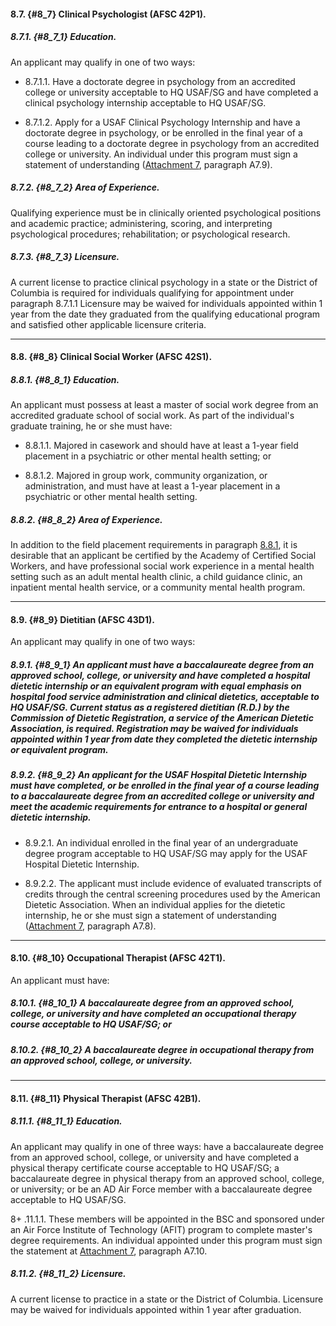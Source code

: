 #### 8.7. {#8_7} Clinical Psychologist (AFSC 42P1).

##### 8.7.1. {#8_7_1} Education.
An applicant may qualify in one of two ways: 

+ 8.7.1.1. Have a doctorate degree in psychology from an accredited college or university acceptable to HQ USAF/SG and have completed a clinical psychology internship acceptable to HQ USAF/SG. 

+ 8.7.1.2. Apply for a USAF Clinical Psychology Internship and have a doctorate degree in psychology, or be enrolled in the final year of a course leading to a doctorate degree in psychology from an accredited college or university. An individual under this program must sign a statement of understanding ([Attachment 7](../attachments/attachment7.md), paragraph A7.9).

##### 8.7.2. {#8_7_2} Area of Experience.
Qualifying experience must be in clinically oriented psychological positions and academic practice; administering, scoring, and interpreting psychological procedures; rehabilitation; or psychological research. 

##### 8.7.3. {#8_7_3} Licensure.
A current license to practice clinical psychology in a state or the District of Columbia is required for individuals qualifying for appointment under paragraph 8.7.1.1 Licensure may be waived for individuals appointed within 1 year from the date they graduated from the qualifying educational program and satisfied other applicable licensure criteria. 

---
#### 8.8. {#8_8} Clinical Social Worker (AFSC 42S1).

##### 8.8.1. {#8_8_1} Education.
An applicant must possess at least a master of social work degree from an accredited graduate school of social work. As part of the individual's graduate training, he or she must have: 

+ 8.8.1.1. Majored in casework and should have at least a 1-year field placement in a psychiatric or other mental health setting; or

+ 8.8.1.2. Majored in group work, community organization, or administration, and must have at least a 1-year placement in a psychiatric or other mental health setting. 

##### 8.8.2. {#8_8_2} Area of Experience.
In addition to the field placement requirements in paragraph [8.8.1](#8_8_1), it is desirable that an applicant be certified by the Academy of Certified Social Workers, and have professional social work experience in a mental health setting such as an adult mental health clinic, a child guidance clinic, an inpatient mental health service, or a community mental health program. 

---
#### 8.9. {#8_9} Dietitian (AFSC 43D1).

An applicant may qualify in one of two ways: 

##### 8.9.1. {#8_9_1} An applicant must have a baccalaureate degree from an approved school, college, or university and have completed a hospital dietetic internship or an equivalent program with equal emphasis on hospital food service administration and clinical dietetics, acceptable to HQ USAF/SG. Current status as a registered dietitian (R.D.) by the Commission of Dietetic Registration, a service of the American Dietetic Association, is required. Registration may be waived for individuals appointed within 1 year from date they completed the dietetic internship or equivalent program. 

##### 8.9.2. {#8_9_2} An applicant for the USAF Hospital Dietetic Internship must have completed, or be enrolled in the final year of a course leading to a baccalaureate degree from an accredited college or university and meet the academic requirements for entrance to a hospital or general dietetic internship. 

+ 8.9.2.1. An individual enrolled in the final year of an undergraduate degree program acceptable to HQ USAF/SG may apply for the USAF Hospital Dietetic Internship. 

+ 8.9.2.2. The applicant must include evidence of evaluated transcripts of credits through the central screening procedures used by the American Dietetic Association. When an individual applies for the dietetic internship, he or she must sign a statement of understanding ([Attachment 7](../attachments/attachment7.md), paragraph A7.8). 

---
#### 8.10. {#8_10} Occupational Therapist (AFSC 42T1).

An applicant must have: 

##### 8.10.1. {#8_10_1} A baccalaureate degree from an approved school, college, or university and have completed an occupational therapy course acceptable to HQ USAF/SG; or 

##### 8.10.2. {#8_10_2} A baccalaureate degree in occupational therapy from an approved school, college, or university. 

---
#### 8.11. {#8_11} Physical Therapist (AFSC 42B1).

##### 8.11.1. {#8_11_1} Education.
An applicant may qualify in one of three ways: have a baccalaureate degree from an approved school, college, or university and have completed a physical therapy certificate course acceptable to HQ USAF/SG; a baccalaureate degree in physical therapy from an approved school, college, or university; or be an AD Air Force member with a baccalaureate degree acceptable to HQ USAF/SG. 

8+ .11.1.1. These members will be appointed in the BSC and sponsored under an Air Force Institute of Technology (AFIT) program to complete master's degree requirements. An individual appointed under this program must sign the statement at [Attachment 7](../attachments/attachment7.md), paragraph A7.10. 

##### 8.11.2. {#8_11_2} Licensure.
A current license to practice in a state or the District of Columbia. Licensure may be waived for individuals appointed within 1 year after graduation. 